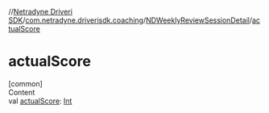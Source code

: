 //[Netradyne Driveri SDK](../../index.md)/[com.netradyne.driverisdk.coaching](../index.md)/[NDWeeklyReviewSessionDetail](index.md)/[actualScore](actual-score.md)



# actualScore  
[common]  
Content  
val [actualScore](actual-score.md): [Int](https://kotlinlang.org/api/latest/jvm/stdlib/kotlin/-int/index.html)  



